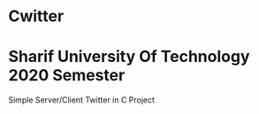 # Cwitter
# Sharif University Of Technology 2020 Semester
Simple Server/Client Twitter in C
Project


